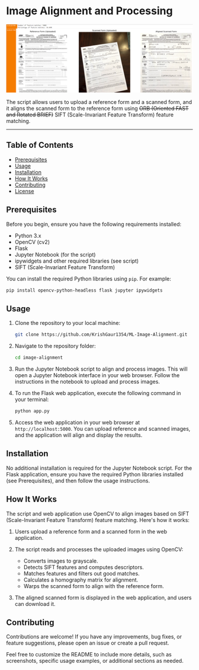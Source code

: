 # Image Alignment and Processing

<img src='https://github.com/KrishGaur1354/ML-Image-Alignment/blob/main/image-aligned.png'>

The script allows users to upload a reference form and a scanned form, and it aligns the scanned form to the reference form using ~~ORB (Oriented FAST and Rotated BRIEF)~~ SIFT (Scale-Invariant Feature Transform) feature matching.

---

## Table of Contents

- [Prerequisites](#prerequisites)
- [Usage](#usage)
- [Installation](#installation)
- [How It Works](#how-it-works)
- [Contributing](#contributing)
- [License](#license)

## Prerequisites

Before you begin, ensure you have the following requirements installed:

- Python 3.x
- OpenCV (cv2)
- Flask
- Jupyter Notebook (for the script)
- ipywidgets and other required libraries (see script)
- SIFT (Scale-Invariant Feature Transform)

You can install the required Python libraries using `pip`. For example:

```bash
pip install opencv-python-headless flask jupyter ipywidgets
```

## Usage

1. Clone the repository to your local machine:

   ```bash
   git clone https://github.com/KrishGaur1354/ML-Image-Alignment.git
   ```

2. Navigate to the repository folder:

   ```bash
   cd image-alignment
   ```

3. Run the Jupyter Notebook script to align and process images. This will open a Jupyter Notebook interface in your web browser. Follow the instructions in the notebook to upload and process images.

4. To run the Flask web application, execute the following command in your terminal:

   ```bash
   python app.py
   ```

5. Access the web application in your web browser at `http://localhost:5000`. You can upload reference and scanned images, and the application will align and display the results.

## Installation

No additional installation is required for the Jupyter Notebook script. For the Flask application, ensure you have the required Python libraries installed (see Prerequisites), and then follow the usage instructions.

## How It Works

The script and web application use OpenCV to align images based on SIFT (Scale-Invariant Feature Transform) feature matching. Here's how it works:

1. Users upload a reference form and a scanned form in the web application.

2. The script reads and processes the uploaded images using OpenCV:
   - Converts images to grayscale.
   - Detects SIFT features and computes descriptors.
   - Matches features and filters out good matches.
   - Calculates a homography matrix for alignment.
   - Warps the scanned form to align with the reference form.

3. The aligned scanned form is displayed in the web application, and users can download it.

## Contributing

Contributions are welcome! If you have any improvements, bug fixes, or feature suggestions, please open an issue or create a pull request.

Feel free to customize the README to include more details, such as screenshots, specific usage examples, or additional sections as needed.
